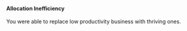 #### Allocation Inefficiency

You were able to replace low productivity business with thriving ones.
